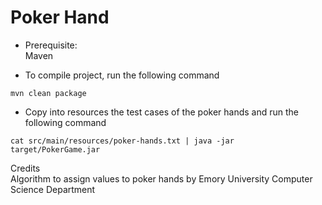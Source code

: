 # Poker Hand  

* Prerequisite:\
Maven

* To compile project, run the following command

```
mvn clean package
```

* Copy into resources the test cases of the poker hands and run the following command

```
cat src/main/resources/poker-hands.txt | java -jar target/PokerGame.jar
```

Credits\
Algorithm to assign values to poker hands by Emory University Computer Science Department
